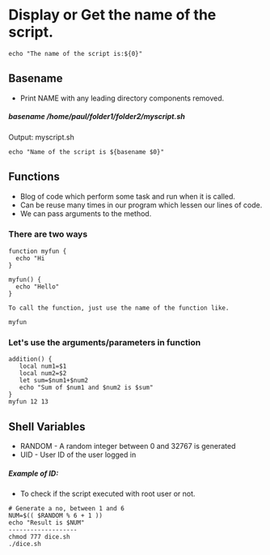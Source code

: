 # Display or Get the name of the script.

```
echo "The name of the script is:${0}"
```
## Basename
* Print NAME with any leading directory components removed.

##### basename /home/paul/folder1/folder2/myscript.sh
Output: myscript.sh
```
echo "Name of the script is ${basename $0}"
```

## Functions
* Blog of code which perform some task and run when it is called.
* Can be reuse many times in our program which lessen our lines of code.
* We can pass arguments to the method.

### There are two ways
```
function myfun {
  echo "Hi
}

myfun() {
  echo "Hello"
}

To call the function, just use the name of the function like.

myfun
```
### Let's use the arguments/parameters in function
```
addition() {
   local num1=$1
   local num2=$2
   let sum=$num1+$num2
   echo "Sum of $num1 and $num2 is $sum"
}
myfun 12 13
```
## Shell Variables
* RANDOM - A random integer between 0 and 32767 is generated
* UID - User ID of the user logged in

##### Example of ID:
* To check if the script executed with root user or not.
```
# Generate a no, between 1 and 6
NUM=$(( $RANDOM % 6 + 1 ))
echo "Result is $NUM"
-------------------
chmod 777 dice.sh
./dice.sh
```
